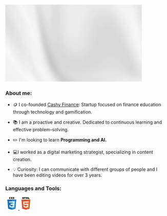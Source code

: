 <p>
  <img src="https://github.com/leeunam/leeunam/raw/main/assets/header-github.gif" alt="Hello, I'm Leunam">
</p>

<h3 align="left">About me:</h3>

- 🪙 I co-founded [Cashy Finance](https://www.instagram.com/cashy.finance/): Startup focused on finance education through technology and gamification.

- 📚 I am a proactive and creative. Dedicated to continuous learning and effective problem-solving.

- ✏️ I'm looking to learn **Programming and AI.**

- 💻I worked as a digital marketing strategist, specializing in content creation.

- 💡 Curiosity: I can communicate with different groups of people and I have been editing videos for over 3 years.
<p align="left">
</p>

<h3 align="left">Languages and Tools:</h3>
<p align="left"> <a href="https://www.w3schools.com/css/" target="_blank" rel="noreferrer"> <img src="https://raw.githubusercontent.com/devicons/devicon/master/icons/css3/css3-original-wordmark.svg" alt="css3" width="40" height="40"/> </a> <a href="https://www.w3.org/html/" target="_blank" rel="noreferrer"> <img src="https://raw.githubusercontent.com/devicons/devicon/master/icons/html5/html5-original-wordmark.svg" alt="html5" width="40" height="40"/> </a> </p>
